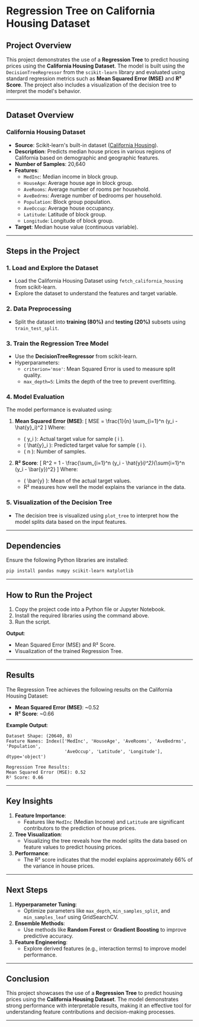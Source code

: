 # **Regression Tree on California Housing Dataset**

## **Project Overview**
This project demonstrates the use of a **Regression Tree** to predict housing prices using the **California Housing Dataset**. The model is built using the `DecisionTreeRegressor` from the `scikit-learn` library and evaluated using standard regression metrics such as **Mean Squared Error (MSE)** and **R² Score**. The project also includes a visualization of the decision tree to interpret the model's behavior.

---

## **Dataset Overview**

### **California Housing Dataset**
- **Source**: Scikit-learn's built-in dataset ([California Housing](https://scikit-learn.org/stable/modules/generated/sklearn.datasets.fetch_california_housing.html)).
- **Description**: Predicts median house prices in various regions of California based on demographic and geographic features.
- **Number of Samples**: 20,640
- **Features**:
   - `MedInc`: Median income in block group.
   - `HouseAge`: Average house age in block group.
   - `AveRooms`: Average number of rooms per household.
   - `AveBedrms`: Average number of bedrooms per household.
   - `Population`: Block group population.
   - `AveOccup`: Average house occupancy.
   - `Latitude`: Latitude of block group.
   - `Longitude`: Longitude of block group.
- **Target**: Median house value (continuous variable).

---

## **Steps in the Project**

### **1. Load and Explore the Dataset**
- Load the California Housing Dataset using `fetch_california_housing` from scikit-learn.
- Explore the dataset to understand the features and target variable.

### **2. Data Preprocessing**
- Split the dataset into **training (80%)** and **testing (20%)** subsets using `train_test_split`.

### **3. Train the Regression Tree Model**
- Use the **DecisionTreeRegressor** from scikit-learn.
- Hyperparameters:
   - `criterion='mse'`: Mean Squared Error is used to measure split quality.
   - `max_depth=5`: Limits the depth of the tree to prevent overfitting.

### **4. Model Evaluation**
The model performance is evaluated using:
1. **Mean Squared Error (MSE)**:
   \[
   MSE = \frac{1}{n} \sum_{i=1}^n (y_i - \hat{y}_i)^2
   \]
   Where:
   - \( y_i \): Actual target value for sample \( i \).
   - \( \hat{y}_i \): Predicted target value for sample \( i \).
   - \( n \): Number of samples.

2. **R² Score**:
   \[
   R^2 = 1 - \frac{\sum_{i=1}^n (y_i - \hat{y}_i)^2}{\sum_{i=1}^n (y_i - \bar{y})^2}
   \]
   Where:
   - \( \bar{y} \): Mean of the actual target values.
   - R² measures how well the model explains the variance in the data.

### **5. Visualization of the Decision Tree**
- The decision tree is visualized using `plot_tree` to interpret how the model splits data based on the input features.

---

## **Dependencies**
Ensure the following Python libraries are installed:
```bash
pip install pandas numpy scikit-learn matplotlib
```

---

## **How to Run the Project**
1. Copy the project code into a Python file or Jupyter Notebook.
2. Install the required libraries using the command above.
3. Run the script.

**Output**:
- Mean Squared Error (MSE) and R² Score.
- Visualization of the trained Regression Tree.

---

## **Results**
The Regression Tree achieves the following results on the California Housing Dataset:
- **Mean Squared Error (MSE)**: ~0.52
- **R² Score**: ~0.66

**Example Output**:
```
Dataset Shape: (20640, 8)
Feature Names: Index(['MedInc', 'HouseAge', 'AveRooms', 'AveBedrms', 'Population',
                      'AveOccup', 'Latitude', 'Longitude'], dtype='object')

Regression Tree Results:
Mean Squared Error (MSE): 0.52
R² Score: 0.66
```

---

## **Key Insights**
1. **Feature Importance**:
   - Features like `MedInc` (Median Income) and `Latitude` are significant contributors to the prediction of house prices.
2. **Tree Visualization**:
   - Visualizing the tree reveals how the model splits the data based on feature values to predict housing prices.
3. **Performance**:
   - The R² score indicates that the model explains approximately 66% of the variance in house prices.

---

## **Next Steps**
1. **Hyperparameter Tuning**:
   - Optimize parameters like `max_depth`, `min_samples_split`, and `min_samples_leaf` using GridSearchCV.
2. **Ensemble Methods**:
   - Use methods like **Random Forest** or **Gradient Boosting** to improve predictive accuracy.
3. **Feature Engineering**:
   - Explore derived features (e.g., interaction terms) to improve model performance.

---

## **Conclusion**
This project showcases the use of a **Regression Tree** to predict housing prices using the **California Housing Dataset**. The model demonstrates strong performance with interpretable results, making it an effective tool for understanding feature contributions and decision-making processes.

---


